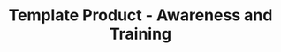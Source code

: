 ---
permalink: /product-documents/template-product/nist-800-53/at/
layout: control_family
title: Template Product - Awareness and Training
category: Product Documents
lead: |
  Control responses for NIST 800-53 rev4.
subnav:
  data: components.template-product.satisfies
  href: ['#%', control_key]
  text: control_key
product_info:
  name: Template Product
  opencontrol_component: template-product
  control_family_shorthand: AT
---